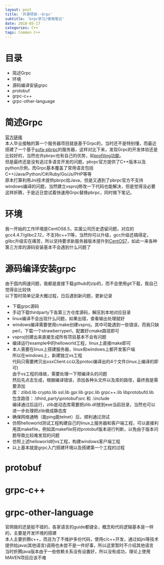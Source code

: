 ```yaml
---
layout: post
title: '开源项目--Grpc'
subtitle: 'Grpc学习/使用笔记'
date: 2018-05-17
categories: C++
tags: Common C++
---
```


# 目录
* 简述Grpc
* 环境
* 源码编译安装grpc
* protobuf
* grpc-c++
* grpc-other-language


# 简述Grpc
[官方链接](https://grpc.io/)  
本人毕业接触的第一个服务器项目就是基于Grpc的，当时还不是特别懂，而最近搭建了一个基于[sofa-pbrpc](https://github.com/baidu/sofa-pbrpc)的服务器，这样对比下来，发现Grpc的开发体验还是比较好的，当然也许pbrpc也有自己的优势，如[profiling功能](https://github.com/baidu/sofa-pbrpc/wiki/Profiling%E5%8A%9F%E8%83%BD)。  
但是最终还是没有逃过多语言开发的问题，pbrpc官方提供了C++版本以及python示例，而Grpc基本覆盖了常用语言包括C++/Java/Python/C#/Ruby/Go/Js/PHP等等  
原本打算利用Jni技术提供pbrpc给Java，但是又遇到了pbrpc官方不支持windows编译的问题，当然建立vsproj修改一下代码也能解决，但是觉得没必要这样折腾，于是近日尝试着快速用Grpc替换pbrpc，同时做下笔记。

# 环境
我一开始的工作环境是CentOS6.5，实属公司历史遗留问题，对应的gcc4.4.7/glibc2.12，不支持c++11等，当然你可以升级，gcc升级还搞得定，glibc升级实在痛苦，所以坚持要求新服务器版本提升到[CentOS7](http://isoredirect.centos.org/centos/7/isos/x86_64/CentOS-7-x86_64-DVD-1804.iso)，如此一来各种第三方库的源码安装基本不会遇到什么问题了

# 源码编译安装grpc
由于国内网速问题，我都是直接下载github的zip的，而不会使用git下载，我自己觉得会比较快  
以下暂时简单记录大概过程，日后遇到新问题，更新记录
* 下载grpc源码
* 手动下载thirdparty下各第三方仓库源码，解压到本地对应目录
* linux编译不会出现什么问题，如果出错，查看输出处理就好
* windows编译需要使用cmake创建vsproj，其中可能遇到一些错误，而我只缺perl，下载一个strawberryperl，配置好cmake路径即可
* vsproj创建出来直接生成所有项目基本不会有问题
* 编译运行example中的helloworld工程，linux上直接make即可
* 本人需要在linux上搭建服务器，linux和windows上都开发客户端  
所以在windows上，新建独立vs工程  
代码只需要拷贝出xxxClient.cc以及protoc编译出的4个文件(linux上编译的即可)  
由于vs工程的缘故，需要处理一下预编译头的问题  
然后先点击生成，根据编译错误，添加各种头文件以及库的路径，最终我是需要添加  
库：zlibd.lib crypto.lib ssl.lib gpr.lib grpc.lib grpc++.lib libprotobufd.lib  
包含路径：.\third_party\protobuf\src  和 .\include  
编译通过后运行，zlib是动态库需要把zlib.dll放到exe当前目录，当然也可以进一步处理把zlib做成静态库
* 确保网络通畅（能ping能telnet）后，顺利通过测试
* 仿照helloworld测试工程构建自己的linux上服务器和客户端工程，可以直接利用其makefile，例如其makefile将对protobuf版本进行判断，以免由于版本问题导致比较难发现的问题
* 仿照上述helloworld的vs工程，构建windows客户端工程
* 以上基本就是grpc入门搭建环境以及搭建第一个工程的过程

# protobuf

# grpc-c++

# grpc-other-language
官网做的还是挺不错的，各家语言的guide都键全，概念和代码逻辑基本是一样的，主要是开发环境的搭建  
本人主要折腾c++，而且为了不维护多份代码，使用c/c++开发，通过如jni等技术提供给java(其他语言)调用也未尝不是一件好事，所以这里暂时不介绍其他语言  
当时折腾java版本由于一些依赖关系没有设置好，所以没有成功，理论上使用MAVEN项目应该不难